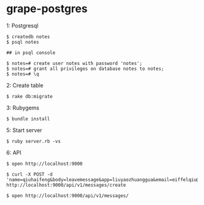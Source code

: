 grape-postgres
=========================

1: Postgresql

	$ createdb notes
	$ psql notes

	## in psql console

	$ notes=# create user notes with password 'notes';
	$ notes=# grant all privileges on database notes to notes;
	$ notes=# \q

2: Create table

	$ rake db:migrate

3: Rubygems

	$ bundle install

5: Start server

	$ ruby server.rb -vs
	
6: API

	$ open http://localhost:9000

	$ curl -X POST -d 'name=qiuhaifeng&body=leavemessage&app=liuyaozhuanggua&email=eiffelqiu@qq.com' http://localhost:9000/api/v1/messages/create 

	$ open http://localhost:9000/api/v1/messages/

